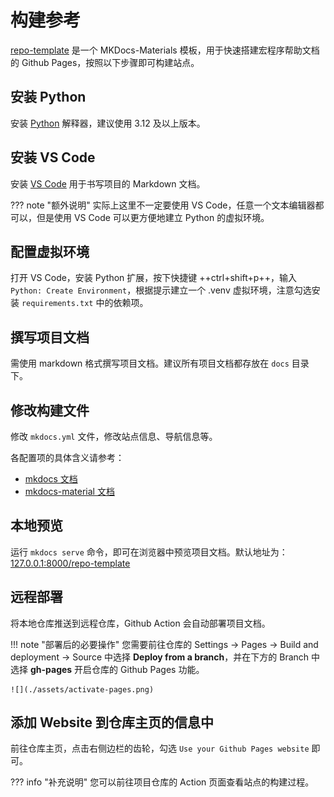 # 构建参考

[repo-template](https://github.com/smjc-macro/repo-template) 是一个 MKDocs-Materials 模板，用于快速搭建宏程序帮助文档的 Github Pages，按照以下步骤即可构建站点。

## 安装 Python

安装 [Python](https://www.python.org/downloads) 解释器，建议使用 3.12 及以上版本。

## 安装 VS Code

安装 [VS Code](https://code.visualstudio.com) 用于书写项目的 Markdown 文档。

<!-- prettier-ignore-start -->
??? note "额外说明"
    实际上这里不一定要使用 VS Code，任意一个文本编辑器都可以，但是使用 VS Code 可以更方便地建立 Python 的虚拟环境。

<!-- prettier-ignore-end -->

## 配置虚拟环境

打开 VS Code，安装 Python 扩展，按下快捷键 ++ctrl+shift+p++，输入 `Python: Create Environment`，根据提示建立一个 .venv 虚拟环境，注意勾选安装 `requirements.txt` 中的依赖项。

## 撰写项目文档

需使用 markdown 格式撰写项目文档。建议所有项目文档都存放在 `docs` 目录下。

## 修改构建文件

修改 `mkdocs.yml` 文件，修改站点信息、导航信息等。

各配置项的具体含义请参考：

- [mkdocs 文档](https://www.mkdocs.org/user-guide/configuration/)
- [mkdocs-material 文档](https://squidfunk.github.io/mkdocs-material/setup/changing-the-homepage/)

## 本地预览

运行 `mkdocs serve` 命令，即可在浏览器中预览项目文档。默认地址为：[127.0.0.1:8000/repo-template](http://127.0.0.1:8000/repo-template/)

## 远程部署

将本地仓库推送到远程仓库，Github Action 会自动部署项目文档。

<!-- prettier-ignore-start -->
!!! note "部署后的必要操作"
    您需要前往仓库的 Settings -> Pages -> Build and deployment -> Source 中选择 **Deploy from a branch**，并在下方的 Branch 中选择 **gh-pages** 开启仓库的 Github Pages 功能。

    ![](./assets/activate-pages.png)

<!-- prettier-ignore-end -->

## 添加 Website 到仓库主页的信息中

前往仓库主页，点击右侧边栏的齿轮，勾选 `Use your Github Pages website` 即可。

<!-- prettier-ignore-start -->
??? info "补充说明"
    您可以前往项目仓库的 Action 页面查看站点的构建过程。

<!-- prettier-ignore-end -->
